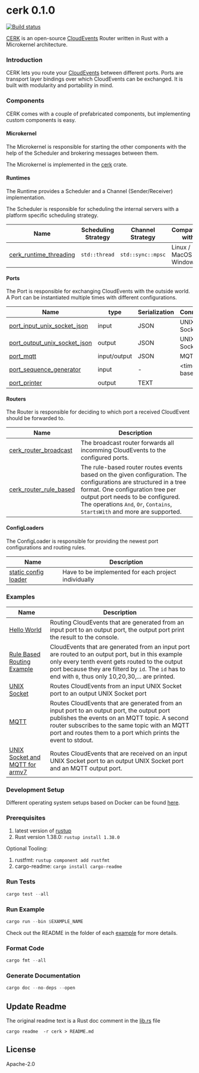 # cerk 0.1.0

[![Build status](https://badge.buildkite.com/4494e29d5f2c47e3fe998af46dff78a447800a76a68024e392.svg?branch=master)](https://buildkite.com/ce-rust/cerk)

[CERK](https://github.com/ce-rust/cerk) is an open-source [CloudEvents](https://github.com/cloudevents/spec) Router written in Rust with a Microkernel architecture.

### Introduction

CERK lets you route your [CloudEvents](https://github.com/cloudevents/spec) between different ports.
Ports are transport layer bindings over which CloudEvents can be exchanged.
It is built with modularity and portability in mind.

### Components

CERK comes with a couple of prefabricated components, but implementing custom components is easy.

#### Microkernel

The Microkernel is responsible for starting the other components with the help of the Scheduler and brokering messages between them.

The Microkernel is implemented in the [cerk](./cerk/)  crate.

#### Runtimes

The Runtime provides a Scheduler and a Channel (Sender/Receiver) implementation.

The Scheduler is responsible for scheduling the internal servers with a platform specific scheduling strategy.

| Name                                                 | Scheduling Strategy | Channel Strategy    | Compatible with         |
|------------------------------------------------------|---------------------|---------------------|-------------------------|
| [cerk_runtime_threading](./cerk_runtime_threading/)  | `std::thread`       | `std::sync::mpsc`   | Linux / MacOS / Windows |

#### Ports

The Port is responsible for exchanging CloudEvents with the outside world.
A Port can be instantiated multiple times with different configurations.

| Name                                                     | type          | Serialization    | Connection     |
|----------------------------------------------------------|---------------|------------------|----------------|
| [port_input_unix_socket_json](./cerk_port_unix_socket/)  | input         | JSON             | UNIX Socket    |
| [port_output_unix_socket_json](./cerk_port_unix_socket/) | output        | JSON             | UNIX Socket    |
| [port_mqtt](./cerk_port_mqtt/)                           | input/output  | JSON             | MQTT           |
| [port_sequence_generator](./cerk_port_dummies/)          | input         | -                | \<time based\> |
| [port_printer](./cerk_port_dummies/)                     | output        | TEXT             |                |

#### Routers

The Router is responsible for deciding to which port a received CloudEvent should be forwarded to.

| Name                                                     | Description                        |
|----------------------------------------------------------|------------------------------------|
| [cerk_router_broadcast](./cerk_router_broadcast/)        | The broadcast router forwards all incomming CloudEvents to the configured ports. |
| [cerk_router_rule_based](./cerk_router_rule_based/)      | The rule-based router routes events based on the given configuration. The configurations are structured in a tree format. One configuration tree per output port needs to be configured. The operations  `And`, `Or`, `Contains`, `StartsWith` and more are supported. |

#### ConfigLoaders

The ConfigLoader is responsible for providing the newest port configurations and routing rules.

| Name                                                             | Description                                          |
|------------------------------------------------------------------|------------------------------------------------------|
| [static config loader](./examples/src/hello_world/main.rs)       | Have to be implemented for each project individually |

### Examples

| Name                                                             | Description                        |
|------------------------------------------------------------------|------------------------------------|
| [Hello World](./examples/src/hello_world/)                       | Routing CloudEvents that are generated from an input port to an output port, the output port print the result to the console. |
| [Rule Based Routing Example](./examples/src/rule_based_routing/) | CloudEvents that are generated from an input port are routed to an output port, but in this example only every tenth event gets routed to the output port because they are filterd by `id`. The `id` has to end with `0`, thus only 10,20,30,... are printed. |
| [UNIX Socket](./examples/src/unix_socket/)                       | Routes CloudEvents from an input UNIX Socket port to an output UNIX Socket port |
| [MQTT](./examples/src/sequence_to_mqtt/)                         | Routes CloudEvents that are generated from an input port to an output port, the output port publishes the events on an MQTT topic. A second router subscribes to the same topic with an MQTT port and routes them to a port which prints the event to stdout. |
| [UNIX Socket and MQTT for armv7](./examples/src/unix_socket_and_mqtt_on_armv7/) | Routes CloudEvents that are received on an input UNIX Socket port to an output UNIX Socket port and an MQTT output port. |

### Development Setup

Different operating system setups based on Docker can be found [here](https://github.com/ce-rust/cerk/tree/master/setup).

### Prerequisites

1. latest version of [rustup](https://www.rust-lang.org/tools/install)
2. Rust version 1.38.0: `rustup install 1.38.0`

Optional Tooling:
1. rustfmt: `rustup component add rustfmt`
2. cargo-readme: `cargo install cargo-readme`

### Run Tests

```rust
cargo test --all
```

### Run Example

```rust
cargo run --bin $EXAMPLE_NAME
```

Check out the README in the folder of each [example](./examples/src/) for more details.

### Format Code

```rust
cargo fmt --all
```

### Generate Documentation

```rust
cargo doc --no-deps --open
```


## Update Readme

The original readme text is a Rust doc comment in the [lib.rs](./cloudevents/src/lib.rs) file

```
cargo readme  -r cerk > README.md
```

## License

Apache-2.0
